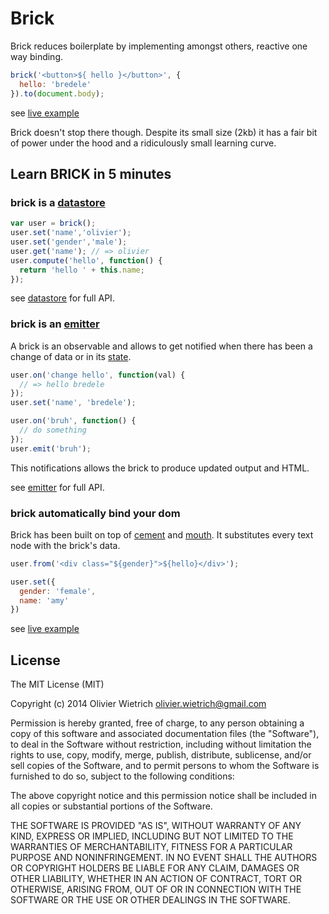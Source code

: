 # Brick

Brick reduces boilerplate by implementing amongst others, reactive one way binding.

```js
brick('<button>${ hello }</button>', {
  hello: 'bredele'
}).to(document.body);
```
see [live example]()

Brick doesn't stop there though. Despite its small size (2kb) it has a fair bit of power under the hood and a ridiculously small learning curve. 

## Learn BRICK in 5 minutes

<!-- ## Brick is your living data -->

### brick is a [datastore](http://github.com/bredele/datastore)

```js
var user = brick();
user.set('name','olivier');
user.set('gender','male');
user.get('name'); // => olivier
user.compute('hello', function() {
  return 'hello ' + this.name;
});
```
see [datastore](http://github.com/bredele/datastore) for full API.

### brick is an [emitter](http://github.com/component/emitter)

A brick is an observable and allows to get notified when there has been a change of data or in its [state]().

```js
user.on('change hello', function(val) { 
  // => hello bredele
});
user.set('name', 'bredele');

user.on('bruh', function() {
  // do something
});
user.emit('bruh');
```

This notifications allows the brick to produce updated output and HTML.

see [emitter](http://github.com/component/emitter) for full API.

<!-- ## Brick is your living dom -->

### brick automatically bind your dom

Brick has been built on top of [cement](http://github.com/bredele/cement) and [mouth](http://github.com/bredele/mouth). It substitutes every text node with the brick's data.

```js
user.from('<div class="${gender}">${hello}</div>');

user.set({
  gender: 'female',
  name: 'amy'
})
```
see [live example]()



## License

The MIT License (MIT)

Copyright (c) 2014 Olivier Wietrich <olivier.wietrich@gmail.com>

Permission is hereby granted, free of charge, to any person obtaining a copy of this software and associated documentation files (the "Software"), to deal in the Software without restriction, including without limitation the rights to use, copy, modify, merge, publish, distribute, sublicense, and/or sell copies of the Software, and to permit persons to whom the Software is furnished to do so, subject to the following conditions:

The above copyright notice and this permission notice shall be included in all copies or substantial portions of the Software.

THE SOFTWARE IS PROVIDED "AS IS", WITHOUT WARRANTY OF ANY KIND, EXPRESS OR IMPLIED, INCLUDING BUT NOT LIMITED TO THE WARRANTIES OF MERCHANTABILITY, FITNESS FOR A PARTICULAR PURPOSE AND NONINFRINGEMENT. IN NO EVENT SHALL THE AUTHORS OR COPYRIGHT HOLDERS BE LIABLE FOR ANY CLAIM, DAMAGES OR OTHER LIABILITY, WHETHER IN AN ACTION OF CONTRACT, TORT OR OTHERWISE, ARISING FROM, OUT OF OR IN CONNECTION WITH THE SOFTWARE OR THE USE OR OTHER DEALINGS IN THE SOFTWARE.
